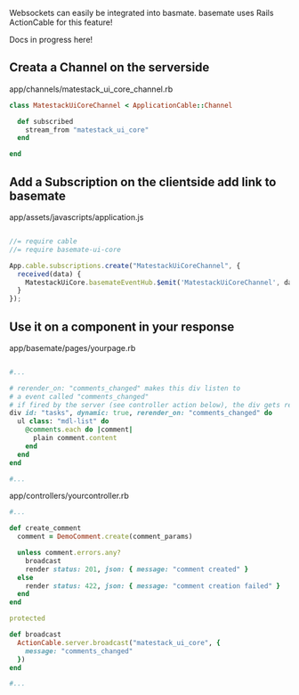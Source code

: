 Websockets can easily be integrated into basmate. basemate uses Rails ActionCable
for this feature!

Docs in progress here!

## Creata a Channel on the serverside

app/channels/matestack_ui_core_channel.rb

```ruby
class MatestackUiCoreChannel < ApplicationCable::Channel

  def subscribed
    stream_from "matestack_ui_core"
  end

end

```

## Add a Subscription on the clientside add link to basemate

app/assets/javascripts/application.js

```javascript

//= require cable
//= require basemate-ui-core

App.cable.subscriptions.create("MatestackUiCoreChannel", {
  received(data) {
    MatestackUiCore.basemateEventHub.$emit('MatestackUiCoreChannel', data)
  }
});

```

## Use it on a component in your response

app/basemate/pages/yourpage.rb

```ruby

#...

# rerender_on: "comments_changed" makes this div listen to
# a event called "comments_changed"
# if fired by the server (see controller action below), the div gets rerendered
div id: "tasks", dynamic: true, rerender_on: "comments_changed" do
  ul class: "mdl-list" do
    @comments.each do |comment|
      plain comment.content
    end
  end
end

#...

```


app/controllers/yourcontroller.rb


```ruby
#...

def create_comment
  comment = DemoComment.create(comment_params)

  unless comment.errors.any?
    broadcast
    render status: 201, json: { message: "comment created" }
  else
    render status: 422, json: { message: "comment creation failed" }
  end
end

protected

def broadcast
  ActionCable.server.broadcast("matestack_ui_core", {
    message: "comments_changed"
  })
end

#...
```
